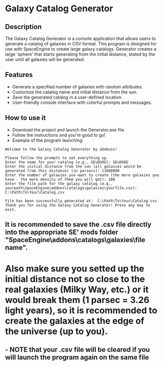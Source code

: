 # Galaxy Catalog Generator

## Description
The Galaxy Catalog Generator is a console application that allows users to generate a catalog of galaxies in CSV format. This program is designed for use with SpaceEngine to create large galaxy catalogs.
Generator creates a large 'sphere' that starts generating from the initial distance, stated by the user until all galaxies will be generated.

## Features
- Generate a specified number of galaxies with random attributes.
- Customize the catalog name and initial distance from the sun.
- Save the generated catalog in a user-defined location.
- User-friendly console interface with colorful prompts and messages.

## How to use it
- Download the project and launch the Generator.exe file
- Follow the instructions and you're good to go!
- Example of the program launching:
```
Welcome to the Galaxy Catalog Generator by abebuss!

Please follow the prompts to set everything up.
Enter the name for your catalog (e.g., SEvDSOG): SEvDSOG
Enter the initial distance from the sun (all galaxies would be generated from this distance) (in parsecs): 11000000
Enter the number of galaxies you want to create (the more galaxies you have - the more density of them you will get): 100
Enter the file path for the galaxy catalog (e.g., yourpath\SpaceEngine\addons\catalogs\galaxies\yourfile.csv):  C:\Path\To\Your\Catalog.csv

File has been successfully generated at:  C:\Path\To\Your\Catalog.csv
Thank you for using the Galaxy Catalog Generator! Press any key to exit.
```
## It is recommended to save the .csv file directly into the appropriate SE' mods folder "SpaceEngine\addons\catalogs\galaxies\file name".
# Also make sure you setted up the initial distance not so close to the real galaxies (Milky Way, etc.) or it would break them (1 parsec = 3.26 light years), so it is recommended to create the galaxies at the edge of the universe (up to you).
## - NOTE that your .csv file will be cleared if you will launch the program again on the same file
